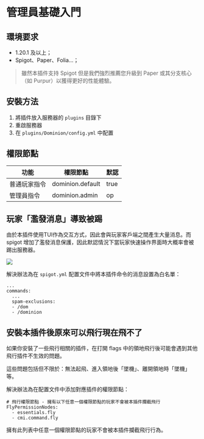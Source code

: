 # 管理員基礎入門

## 環境要求

- 1.20.1 及以上；
- Spigot、Paper、Folia...；

> 雖然本插件支持 Spigot 但是我們強烈推薦您升級到 Paper 或其分支核心（如 Purpur）以獲得更好的性能體驗。

## 安裝方法

1. 將插件放入服務器的 `plugins` 目錄下
2. 重啟服務器
3. 在 `plugins/Dominion/config.yml` 中配置

## 權限節點

| 功能     | 權限節點             | 默認   |
|--------|------------------|------|
| 普通玩家指令 | dominion.default | true |
| 管理員指令  | dominion.admin   | op   |

## 玩家「濫發消息」導致被踢

由於本插件使用TUI作為交互方式，因此會與玩家客戶端之間產生大量消息。而 spigot 增加了濫發消息保護，因此默認情況下當玩家快速操作界面時大概率會被踢出服務器。

![](https://ssl.lunadeer.cn:14437/i/2024/05/17/664723d8a3477.png)

解決辦法為在 `spigot.yml` 配置文件中將本插件命令的消息設置為白名單：

```
...
commands:
  ...
  spam-exclusions:
  - /dom
  - /dominion
```

## 安裝本插件後原來可以飛行現在飛不了

如果你安裝了一些飛行相關的插件，在打開 flags 中的領地飛行後可能會遇到其他飛行插件不生效的問題。

這些問題包括但不限於：無法起飛、進入領地後「墜機」、離開領地時「墜機」等。

解決辦法為在配置文件中添加對應插件的權限節點：

```
# 飛行權限節點 - 擁有以下任意一個權限節點的玩家不會被本插件攔截飛行
FlyPermissionNodes:
  - essentials.fly
  - cmi.command.fly
```

擁有此列表中任意一個權限節點的玩家不會被本插件攔截飛行行為。